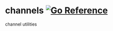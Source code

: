 # channels [![Go Reference](https://pkg.go.dev/badge/github.com/crhntr/channels.svg)](https://pkg.go.dev/github.com/crhntr/channels)

channel utilities
